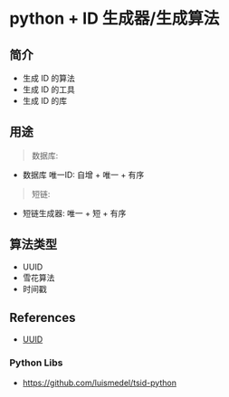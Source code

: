 # python + ID 生成器/生成算法

## 简介

- 生成 ID 的算法
- 生成 ID 的工具
- 生成 ID 的库

## 用途

> 数据库:

- 数据库 唯一ID: 自增 + 唯一 + 有序

> 短链:

- 短链生成器: 唯一 + 短 + 有序

## 算法类型

- UUID
- 雪花算法
- 时间戳

## References

- [UUID](https://docs.python.org/3/library/uuid.html)

### Python Libs

- <https://github.com/luismedel/tsid-python>
